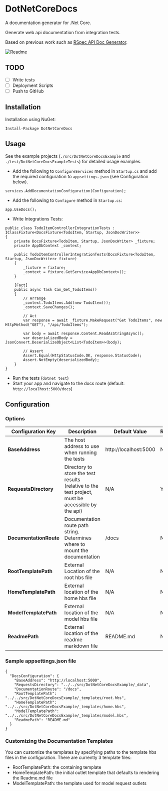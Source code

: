 # DotNetCoreDocs

A documentation generator for .Net Core. 

Generate web api documentation from integration tests.

Based on previous work such as [RSpec API Doc Generator](https://github.com/zipmark/rspec_api_documentation).

![Readme](screen_readme.png)

## TODO
- [ ] Write tests
- [ ] Deployment Scripts
- [ ] Push to GitHub

## Installation

Installation using NuGet:

```
Install-Package DotNetCoreDocs
```

## Usage

See the example projects (`./src/DotNetCoreDocsExample` and `./test/DotNetCoreDocsExampleTests`) for detailed usage examples.

- Add the following to `ConfigureServices` method in `Startup.cs` and add the required configuration to `appsettings.json` (see Configuration below).

```
services.AddDocumentationConfiguration(Configuration);
```

- Add the following to `Configure` method in `Startup.cs`:

```
app.UseDocs();
```

- Write Integrations Tests:

```
public class TodoItemControllerIntegrationTests : IClassFixture<DocsFixture<TodoItem, Startup, JsonDocWriter>>
{
    private DocsFixture<TodoItem, Startup, JsonDocWriter> _fixture;
    private AppDbContext _context;

    public TodoItemControllerIntegrationTests(DocsFixture<TodoItem, Startup, JsonDocWriter> fixture)
    {
        _fixture = fixture;
        _context = fixture.GetService<AppDbContext>();
    }

    [Fact]
    public async Task Can_Get_TodoItems()
    {
        // Arrange
        _context.TodoItems.Add(new TodoItem());
        _context.SaveChanges();

        // Act
        var response = await _fixture.MakeRequest("Get TodoItems", new HttpMethod("GET"), "/api/TodoItems");

        var body = await response.Content.ReadAsStringAsync();
        var deserializedBody = JsonConvert.DeserializeObject<List<TodoItem>>(body);

        // Assert
        Assert.Equal(HttpStatusCode.OK, response.StatusCode);
        Assert.NotEmpty(deserializedBody);
    }
}
```

- Run the tests (`dotnet test`)
- Start your app and navigate to the docs route (default: `http://localhost:5000/docs`)

## Configuration

### Options

| Configuration Key | Description | Default Value | Required |
|----|----|----|---|
| **BaseAddress** | The host address to use when running the tests | http://localhost:5000 | N |
| **RequestsDirectory** | Directory to store the test results (relative to the test project, must be accessible by the api) | N/A | Y |
| **DocumentationRoute** | Documentation route path string. Determines where to mount the documentation | /docs | N |
| **RootTemplatePath** | External Location of the root hbs file | N/A | N |
| **HomeTemplatePath** | External location of the home hbs file | N/A | N |
| **ModelTemplatePath** | External location of the model hbs file | N/A | N |
| **ReadmePath** | External location of the readme markdown file | README.md | N |

### Sample appsettings.json file

```
{
  "DocsConfiguration": {
    "BaseAddress": "http://localhost:5000",
    "RequestsDirectory": "../../src/DotNetCoreDocsExample/_data",
    "DocumentationRoute": "/docs",
    "RootTemplatePath": "../../src/DotNetCoreDocsExample/_templates/root.hbs",
    "HomeTemplatePath": "../../src/DotNetCoreDocsExample/_templates/home.hbs",
    "ModelTemplatePath": "../../src/DotNetCoreDocsExample/_templates/model.hbs",
    "ReadmePath": "README.md"
  }
}
```

### Customizing the Documentation Templates

You can customize the templates by specifying paths to the template hbs files in the configuration. 
There are currently 3 template files:

 - RootTemplatePath: the containing template
 - HomeTemplatePath: the initial outlet template that defaults to rendering the Readme.md file
 - ModelTemplatePath: the template used for model request outlets